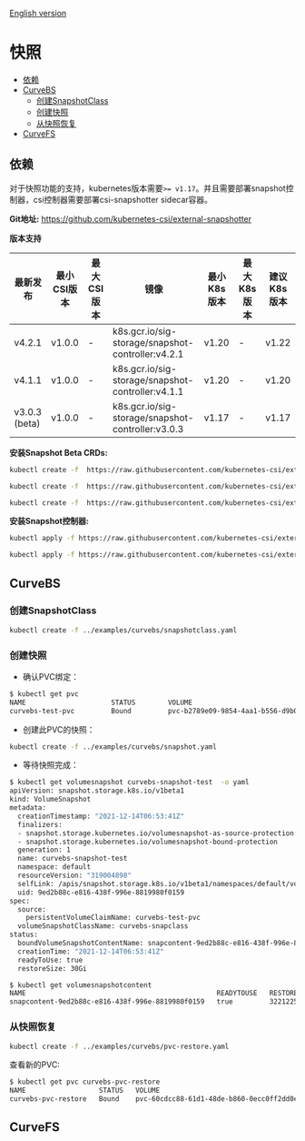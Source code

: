 [English version](../snapshot.md)

# 快照

- <a href="#req">依赖</a>
- [CurveBS](#curvebs)
  - <a href="#bscreatesc">创建SnapshotClass</a>
  - <a href="#bscreatesnap">创建快照</a> 
  - <a href="#bsrestore">从快照恢复</a>
- [CurveFS](#curvefs)

## <div id="req">依赖</div>

对于快照功能的支持，kubernetes版本需要`>= v1.17`。并且需要部署snapshot控制器，csi控制器需要部署csi-snapshotter sidecar容器。

**Git地址:**  https://github.com/kubernetes-csi/external-snapshotter

**版本支持**

|最新发布	|最小CSI版本	|最大CSI版本	|镜像	|最小K8s版本	|最大K8s版本	|建议K8s版本|
| ---	| --- 	| ---	| ---	| --- |---	|---|
|v4.2.1	|	v1.0.0	|-	|k8s.gcr.io/sig-storage/snapshot-controller:v4.2.1|	v1.20	|-	|v1.22|
| v4.1.1|	v1.0.0	|-	|k8s.gcr.io/sig-storage/snapshot-controller:v4.1.1|	v1.20|	-	|v1.20|
| v3.0.3 (beta)|	v1.0.0|	-|	k8s.gcr.io/sig-storage/snapshot-controller:v3.0.3	|v1.17	|-|	v1.17|


**安装Snapshot Beta CRDs:**

```bash
kubectl create -f  https://raw.githubusercontent.com/kubernetes-csi/external-snapshotter/release-3.0/client/config/crd/snapshot.storage.k8s.io_volumesnapshotclasses.yaml

kubectl create -f  https://raw.githubusercontent.com/kubernetes-csi/external-snapshotter/release-3.0/client/config/crd/snapshot.storage.k8s.io_volumesnapshotcontents.yaml

kubectl create -f  https://raw.githubusercontent.com/kubernetes-csi/external-snapshotter/release-3.0/client/config/crd/snapshot.storage.k8s.io_volumesnapshots.yaml
```

**安装Snapshot控制器:**

```bash
kubectl apply -f https://raw.githubusercontent.com/kubernetes-csi/external-snapshotter/release-3.0/deploy/kubernetes/snapshot-controller/rbac-snapshot-controller.yaml

kubectl apply -f https://raw.githubusercontent.com/kubernetes-csi/external-snapshotter/release-3.0/deploy/kubernetes/snapshot-controller/setup-snapshot-controller.yaml
```

## CurveBS

### <div id="bscreatesc">创建SnapshotClass</div>

```bash
kubectl create -f ../examples/curvebs/snapshotclass.yaml
```

### <div id="bscreatesnap">创建快照</div> 

- 确认PVC绑定：

```bash
$ kubectl get pvc
NAME                     STATUS        VOLUME                                     CAPACITY   ACCESS MODES   STORAGECLASS     AGE
curvebs-test-pvc         Bound         pvc-b2789e09-9854-4aa1-b556-d9b0e0569f87   30Gi       RWO            curvebs          35m
```

- 创建此PVC的快照：

```bash
kubectl create -f ../examples/curvebs/snapshot.yaml
```

- 等待快照完成：

```bash
$ kubectl get volumesnapshot curvebs-snapshot-test  -o yaml
apiVersion: snapshot.storage.k8s.io/v1beta1
kind: VolumeSnapshot
metadata:
  creationTimestamp: "2021-12-14T06:53:41Z"
  finalizers:
  - snapshot.storage.kubernetes.io/volumesnapshot-as-source-protection
  - snapshot.storage.kubernetes.io/volumesnapshot-bound-protection
  generation: 1
  name: curvebs-snapshot-test
  namespace: default
  resourceVersion: "319004898"
  selfLink: /apis/snapshot.storage.k8s.io/v1beta1/namespaces/default/volumesnapshots/curvebs-snapshot-test
  uid: 9ed2b88c-e816-438f-996e-8819980f0159
spec:
  source:
    persistentVolumeClaimName: curvebs-test-pvc
  volumeSnapshotClassName: curvebs-snapclass
status:
  boundVolumeSnapshotContentName: snapcontent-9ed2b88c-e816-438f-996e-8819980f0159
  creationTime: "2021-12-14T06:53:41Z"
  readyToUse: true
  restoreSize: 30Gi

$ kubectl get volumesnapshotcontent
NAME                                               READYTOUSE   RESTORESIZE   DELETIONPOLICY   DRIVER                    VOLUMESNAPSHOTCLASS     VOLUMESNAPSHOT          AGE
snapcontent-9ed2b88c-e816-438f-996e-8819980f0159   true         32212254720   Delete           curvebs.csi.netease.com   curvebs-snapclass       curvebs-snapshot-test   5m20s
```

### <div id="bsrestore">从快照恢复</div> 

```bash
kubectl create -f ../examples/curvebs/pvc-restore.yaml
```

查看新的PVC:

```bash
$ kubectl get pvc curvebs-pvc-restore
NAME                  STATUS   VOLUME                                     CAPACITY   ACCESS MODES   STORAGECLASS     AGE
curvebs-pvc-restore   Bound    pvc-60cdcc88-61d1-48de-b860-0ecc0ff2dd0e   40Gi       RWO            curvebs          4s
```

## CurveFS


